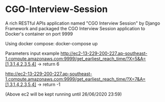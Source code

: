 # CGO-Interview-Session
A rich RESTful APIs application named "CGO Interview Session" by Django Framework and
packaged the CGO Interview Session application to Docker's container on port 9999

Using docker compose:
docker-compose up

Parameters input example
http://ec2-13-229-200-227.ap-southeast-1.compute.amazonaws.com:9999/get_earliest_reach_time/?X=5&A=[1,3,1,4,2,3,5,4]
-> return 6

http://ec2-13-229-200-227.ap-southeast-1.compute.amazonaws.com:9999/get_earliest_reach_time/?X=7&A=[1,3,1,4,2,3,5,4]
-> return -1


(Above ec2 will be kept running until 26/06/2020 23:59)
